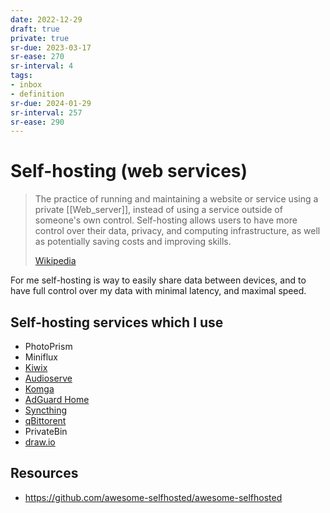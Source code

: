 ```yaml
---
date: 2022-12-29
draft: true
private: true
sr-due: 2023-03-17
sr-ease: 270
sr-interval: 4
tags:
- inbox
- definition
sr-due: 2024-01-29
sr-interval: 257
sr-ease: 290
---
```


# Self-hosting (web services)

> The practice of running and maintaining a website or service using a private
> [[Web_server]], instead of using a service outside of someone's own control.
> Self-hosting allows users to have more control over their data, privacy, and
> computing infrastructure, as well as potentially saving costs and improving
> skills.
>
> [Wikipedia](<https://en.wikipedia.org/wiki/Self-hosting_(web_services)>)

For me self-hosting is way to easily share data between devices, and to have
full control over my data with minimal latency, and maximal speed.

## Self-hosting services which I use

- PhotoPrism
- Miniflux
- [Kiwix](http://10.243.211.202:8080/?lang=)
- [Audioserve](http://localhost:8084/#0/)
- [Komga](http://localhost:8443/dashboard)
- [AdGuard Home](http://localhost/#filters)
- [Syncthing](http://127.0.0.1:8384/)
- [qBittorent](http://localhost:8081/)
- PrivateBin
- [draw.io](http://localhost:8085/)

## Resources

- https://github.com/awesome-selfhosted/awesome-selfhosted
